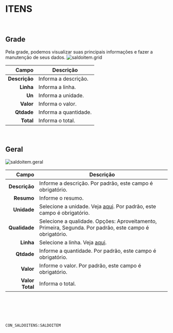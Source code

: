 # ITENS
<br>

## Grade
Pela grade, podemos visualizar suas principais informações e fazer a manutenção de seus dados.
![saldoitem.grid](https://raw.githubusercontent.com/netforcews/docs-siscom/master/geral/imagens/saldoitem.grid.png)

Campo | Descrição
--:|---
**Descrição** | Informa a descrição.
**Linha** | Informa a linha.
**Un** | Informa a unidade.
**Valor** | Informa o valor.
**Qtdade** | Informa a quantidade.
**Total** | Informa o total.
<br>

## Geral
![saldoitem.geral](https://raw.githubusercontent.com/netforcews/docs-siscom/master/geral/imagens/saldoitem.geral.png)

Campo | Descrição
--:|---
**Descrição** | Informe a descrição. Por padrão, este campo é obrigatório.
**Resumo** | Informe o resumo.
**Unidade** | Selecione a unidade. Veja [aqui](/cadastros/unidadesmedida.md). Por padrão, este campo é obrigatório.
**Qualidade** | Selecione a qualidade. Opções: Aproveitamento, Primeira, Segunda. Por padrão, este campo é obrigatório.
**Linha** | Selecione a linha. Veja [aqui](/cadastros/linhasdeproduto.md).
**Qtdade** | Informe a quantidade. Por padrão, este campo é obrigatório.
**Valor** | Informe o valor. Por padrão, este campo é obrigatório.
**Valor Total** | Informa o total.
<br>
<br>
<br>
<br>

```CON_SALDOITENS:SALDOITEM```
